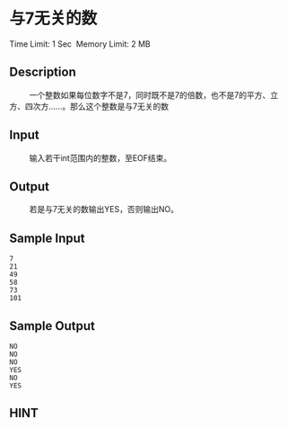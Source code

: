 # 与7无关的数
Time Limit: 1 Sec  Memory Limit: 2 MB


## Description
         一个整数如果每位数字不是7，同时既不是7的倍数，也不是7的平方、立方、四次方……。那么这个整数是与7无关的数


## Input
         输入若干int范围内的整数，至EOF结束。


## Output
         若是与7无关的数输出YES，否则输出NO。


## Sample Input
```
7
21
49
58
73
101

```
## Sample Output
```
NO
NO
NO
YES
NO
YES

```

## HINT
